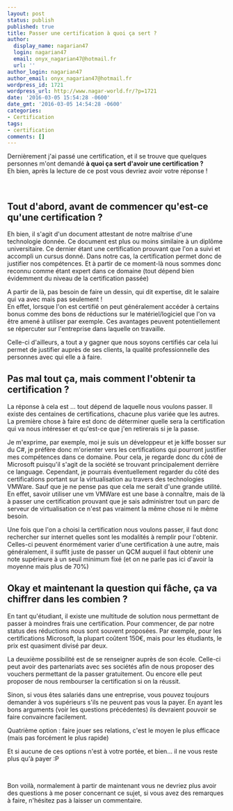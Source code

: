 ```yaml
---
layout: post
status: publish
published: true
title: Passer une certification à quoi ça sert ?
author:
  display_name: nagarian47
  login: nagarian47
  email: onyx_nagarian47@hotmail.fr
  url: ''
author_login: nagarian47
author_email: onyx_nagarian47@hotmail.fr
wordpress_id: 1721
wordpress_url: http://www.nagar-world.fr/?p=1721
date: '2016-03-05 15:54:28 -0600'
date_gmt: '2016-03-05 14:54:28 -0600'
categories:
- Certification
tags:
- certification
comments: []
---
```

<p>Dernièrement j'ai passé une certification, et il se trouve que quelques personnes m'ont demandé <strong>à quoi ça sert d'avoir une certification ?<br />
</strong>Eh bien, après la lecture de ce post vous devriez avoir votre réponse !</p>
<p><!--more--><br />
<h2>Tout d'abord, avant de commencer qu'est-ce qu'une certification ?</h2>
<p>Eh bien, il s'agit d'un document attestant de notre maîtrise d'une technologie donnée. Ce document est plus ou moins similaire à un diplôme universitaire. Ce dernier étant une certification prouvant que l'on a suivi et accompli un cursus donné. Dans notre cas, la certification permet donc de justifier nos compétences. Et à partir de ce moment-là nous sommes donc reconnu comme étant expert dans ce domaine (tout dépend bien évidemment du niveau de la certification passée)</p>
<p>A partir de là, pas besoin de faire un dessin, qui dit expertise, dit le salaire qui va avec mais pas seulement !<br />
En effet, lorsque l'on est certifié on peut généralement accéder à certains bonus comme des bons de réductions sur le matériel/logiciel que l'on va être amené à utiliser par exemple. Ces avantages peuvent potentiellement se répercuter sur l'entreprise dans laquelle on travaille.</p>
<p>Celle-ci d'ailleurs, a tout a y gagner que nous soyons certifiés car cela lui permet de justifier auprès de ses clients, la qualité professionnelle des personnes avec qui elle a à faire.</p>
<h2>Pas mal tout ça, mais comment l'obtenir ta certification ?</h2>
<p>La réponse à cela est ... tout dépend de laquelle nous voulons passer. Il existe des centaines de certifications, chacune plus variée que les autres. La première chose à faire est donc de déterminer quelle sera la certification qui va nous intéresser et qu'est-ce que j'en retirerais si je la passe.</p>
<p>Je m'exprime, par exemple, moi je suis un développeur et je kiffe bosser sur du C#, je préfère donc m'orienter vers les certifications qui pourront justifier mes compétences dans ce domaine. Pour cela, je regarde donc du côté de Microsoft puisqu'il s'agit de la société se trouvant principalement derrière ce language. Cependant, je pourrais éventuellement regarder du côté des certifications portant sur la virtualisation au travers des technologies VMWare. Sauf que je ne pense pas que cela me serait d'une grande utilité. En effet, savoir utiliser une vm VMWare est une base à connaître, mais de là à passer une certification prouvant que je sais administrer tout un parc de serveur de virtualisation ce n'est pas vraiment la même chose ni le même besoin.</p>
<p>Une fois que l'on a choisi la certification nous voulons passer, il faut donc rechercher sur internet quelles sont les modalités à remplir pour l'obtenir. Celles-ci peuvent énormément varier d'une certification à une autre, mais généralement, il suffit juste de passer un QCM auquel il faut obtenir une note supérieure à un seuil minimum fixé (et on ne parle pas ici d'avoir la moyenne mais plus de 70%)</p>
<h2>Okay et maintenant la question qui fâche, ça va chiffrer dans les combien ?</h2>
<p>En tant qu'étudiant, il existe une multitude de solution nous permettant de passer à moindres frais une certification. Pour commencer, de par notre status des réductions nous sont souvent proposées. Par exemple, pour les certifications Microsoft, la plupart coûtent 150€, mais pour les étudiants, le prix est quasiment divisé par deux.</p>
<p>La deuxième possibilité est de se renseigner auprès de son école. Celle-ci peut avoir des partenariats avec ses sociétés afin de nous proposer des vouchers permettant de la passer gratuitement. Ou encore elle peut proposer de nous rembourser la certification si on la réussit.</p>
<p>Sinon, si vous êtes salariés dans une entreprise, vous pouvez toujours demander à vos supérieurs s'ils ne peuvent pas vous la payer. En ayant les bons arguments (voir les questions précédentes) ils devraient pouvoir se faire convaincre facilement.</p>
<p>Quatrième option : faire jouer ses relations, c'est le moyen le plus efficace (mais pas forcément le plus rapide)</p>
<p>Et si aucune de ces options n'est à votre portée, et bien… il ne vous reste plus qu'à payer :P</p>
<p>&nbsp;</p>
<p>Bon voilà, normalement à partir de maintenant vous ne devriez plus avoir des questions à me poser concernant ce sujet, si vous avez des remarques à faire, n'hésitez pas à laisser un commentaire.</p>
